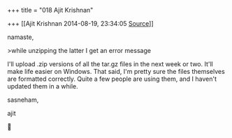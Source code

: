 +++
title = "018 Ajit Krishnan"

+++
[[Ajit Krishnan	2014-08-19, 23:34:05 [Source](https://groups.google.com/g/samskrita/c/KVGdwye3BjU)]]



namaste,

  

\>while unzipping the latter I get an error message

  

  

I'll upload .zip versions of all the tar.gz files in the next week or two. It'll make life easier on Windows. That said, I'm pretty sure the files themselves are formatted correctly. Quite a few people are using them, and I haven't updated them in a while.

  

sasneham,

  

  ajit  



